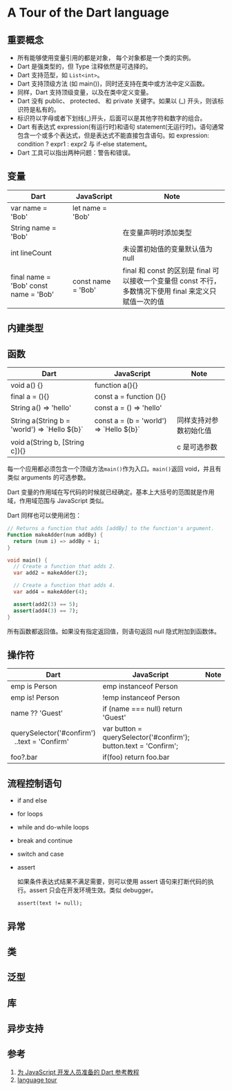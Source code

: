 # A Tour of the Dart language

## 重要概念

- 所有能够使用变量引用的都是对象， 每个对象都是一个类的实例。
- Dart 是强类型的，但 Type 注释依然是可选择的。
- Dart 支持范型，如 `List<int>`。
- Dart 支持顶级方法 (如 main())，同时还支持在类中或方法中定义函数。
- 同样，Dart 支持顶级变量，以及在类中定义变量。
- Dart 没有 public、 protected、 和 private 关键字。如果以 (_) 开头，则该标识符是私有的。
- 标识符以字母或者下划线(_)开头，后面可以是其他字符和数字的组合。
- Dart 有表达式 expression(有运行时)和语句 statement(无运行时)。语句通常包含一个或多个表达式，但是表达式不能直接包含语句。如 expression: condition ? expr1 : expr2 与 if-else statement。
- Dart 工具可以指出两种问题：警告和错误。

## 变量

Dart | JavaScript | Note
| - | - | - |
var name = 'Bob' | let name = 'Bob'
String name = 'Bob'| | 在变量声明时添加类型
int lineCount | | 未设置初始值的变量默认值为 null
final name = 'Bob' const name = 'Bob' | const name = 'Bob'  | final 和 const 的区别是 final 可以接收一个变量但 const 不行，多数情况下使用 final 来定义只赋值一次的值

## 内建类型

## 函数

Dart | JavaScript | Note
| - | - | - |
void a() {} | function a(){}
final a = (){} | const a = function (){}
String a() => 'hello' | const a = () => 'hello'
String a(String b = 'world') => \`Hello ${b}\` | const a = (b = 'world') => \`Hello ${b}` | 同样支持对参数初始化值
void a(String b, [String c]){} | | c 是可选参数

每一个应用都必须包含一个顶级方法`main()`作为入口。`main()`返回 void，并且有类似 arguments 的可选参数。

Dart 变量的作用域在写代码的时候就已经确定。基本上大括号的范围就是作用域，作用域范围与 JavaScript 类似。

Dart 同样也可以使用闭包：

```dart
// Returns a function that adds [addBy] to the function's argument.
Function makeAdder(num addBy) {
  return (num i) => addBy + i;
}

void main() {
  // Create a function that adds 2.
  var add2 = makeAdder(2);

  // Create a function that adds 4.
  var add4 = makeAdder(4);

  assert(add2(3) == 5);
  assert(add4(3) == 7);
}
```

所有函数都返回值。如果没有指定返回值，则语句返回 null 隐式附加到函数体。

## 操作符

Dart | JavaScript | Note
| - | - | - |
emp is Person | emp instanceof Person
emp is! Person | !emp instanceof Person
name ?? 'Guest' | if (name === null) return 'Guest'
querySelector('#confirm')<br>&nbsp;&nbsp;..text = 'Confirm' | var button = querySelector('#confirm');<br>button.text = 'Confirm';
foo?.bar | if(foo) return foo.bar

## 流程控制语句

- if and else
- for loops
- while and do-while loops
- break and continue
- switch and case
- assert

  如果条件表达式结果不满足需要，则可以使用 assert 语句来打断代码的执行。assert 只会在开发环境生效。类似 debugger。

  `assert(text != null);`

## 异常

## 类

## 泛型

## 库

## 异步支持

## 参考

1. [为 JavaScript 开发人员准备的 Dart 参考教程](https://zhuanlan.zhihu.com/p/54949074)
2. [language tour](https://dart.dev/guides/language/language-tour)
